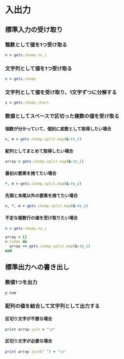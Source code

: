 # 入出力

## 標準入力の受け取り

### 整数として値を1つ受け取る
```ruby
n = gets.chomp.to_i
```

### 文字列として値を1つ受け取る
```ruby
n = gets.chomp
```

### 文字列として値を受け取り、1文字ずつに分解する
```ruby
s = gets.chomp.chars
```

### 数値としてスペースで区切った複数の値を受け取る
#### 個数が分かっていて、個別に変数として取得したい場合

```ruby
n, m = gets.chomp.split.map(&:to_i)
```

#### 配列としてまとめて取得したい場合
```ruby
array = gets.chomp.split.map(&:to_i)
```

#### 最初の要素を捨てたい場合

```ruby
*, m = gets.chomp.split.map(&:to_i)
```

#### 先頭と末尾以外の要素を捨てたい場合

```ruby
n, *, m = gets.chomp.split.map(&:to_i)
```

#### 不定な複数行の値を受け取りたい場合
```ruby
n = gets.chomp.to_i

array = []
n.times do
  array << gets.chomp.split.map(&:to_i)
end
```

## 標準出力への書き出し

### 数値1つを出力

```ruby
p num
```

### 配列の値を結合して文字列として出力する
#### 区切り文字が不要な場合
```ruby
print array.join + "\n"
```

#### 区切り文字が必要な場合
```ruby
print array.join(" ") + "\n"
```
